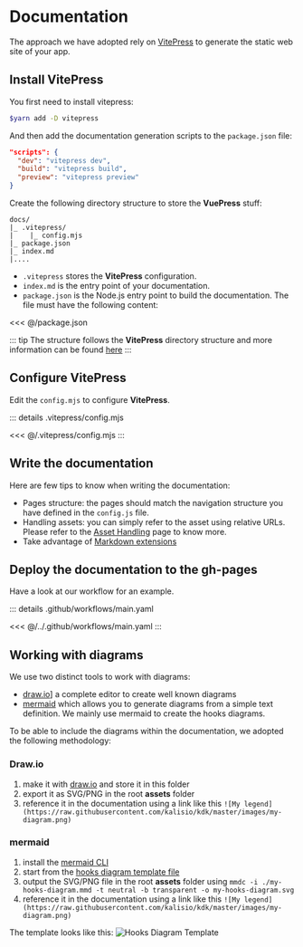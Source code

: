 # Documentation

The approach we have adopted rely on [VitePress](https://vitepress.dev/) to generate the static web site of your app.

## Install VitePress

You first need to install vitepress:

```bash
$yarn add -D vitepress
```

And then add the documentation generation scripts to the `package.json` file:

```json
"scripts": {
  "dev": "vitepress dev",
  "build": "vitepress build",
  "preview": "vitepress preview"
}
```

Create the following directory structure to store the **VuePress** stuff:

```
docs/
|_ .vitepress/
|    |_ config.mjs
|_ package.json
|_ index.md
|....
```

* `.vitepress` stores the **VitePress** configuration.
* `index.md` is the entry point of your documentation. 
* `package.json` is the Node.js entry point to build the documentation. The file must have the following content:

<<< @/package.json

::: tip
The structure follows the **VitePress** directory structure and more information can be found [here](https://vitepress.dev/guide/getting-started#file-structure)
:::

## Configure VitePress

Edit the `config.mjs` to configure **VitePress**.

::: details .vitepress/config.mjs

<<< @/.vitepress/config.mjs
:::

## Write the documentation

Here are few tips to know when writing the documentation:
* Pages structure: the pages should match the navigation structure you have defined in the `config.js` file.
* Handling assets: you can simply refer to the asset using relative URLs. Please refer to the [Asset Handling](https://vitepress.dev/guide/asset-handling) page to know more.
* Take advantage of [Markdown extensions](https://vitepress.dev/guide/markdown)

## Deploy the documentation to the gh-pages

Have a look at our workflow for an example.

::: details .github/workflows/main.yaml

<<< @/../.github/workflows/main.yaml
:::

## Working with diagrams

We use two distinct tools to work with diagrams:
* [draw.io](http://draw.io)] a complete editor to create well known diagrams
* [mermaid](https://github.com/knsv/mermaid) which allows you to generate diagrams from a simple text definition. We mainly use mermaid to create the hooks diagrams.

To be able to include the diagrams within the documentation, we adopted the following methodology:

### Draw.io

1. make it with [draw.io](http://draw.io) and store it in this folder
2. export it as SVG/PNG in the root **assets** folder
3. reference it in the documentation using a link like this `![My legend](https://raw.githubusercontent.com/kalisio/kdk/master/images/my-diagram.png)`

### mermaid

1. install the [mermaid CLI](https://github.com/mermaidjs/mermaid.cli)
2. start from the [hooks diagram template file](./hooks-diagram-template.mmd)
3. output the SVG/PNG file in the root **assets** folder using `mmdc -i ./my-hooks-diagram.mmd -t neutral -b transparent -o my-hooks-diagram.svg`
4. reference it in the documentation using a link like this `![My legend](https://raw.githubusercontent.com/kalisio/kdk/master/images/my-diagram.png)`

The template looks like this:
![Hooks Diagram Template](../.vitepress/public/images/hooks-diagram-template.png)